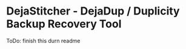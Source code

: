 DejaStitcher - DejaDup / Duplicity Backup Recovery Tool
=======================================================

ToDo: finish this durn readme

